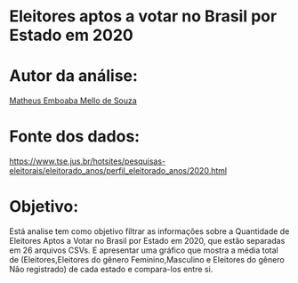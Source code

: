# Eleitores aptos a votar no Brasil por Estado em 2020

# Autor da análise:

[Matheus Emboaba Mello de Souza](https://github.com/MatheusEmboabaTeteu)

# Fonte dos dados:

https://www.tse.jus.br/hotsites/pesquisas-eleitorais/eleitorado_anos/perfil_eleitorado_anos/2020.html

# Objetivo:

Está analise tem como objetivo filtrar as informações sobre a Quantidade de Eleitores Aptos a Votar no Brasil por Estado em 2020, que estão separadas em 26 arquivos CSVs. E apresentar uma gráfico que mostra a média total de (Eleitores,Eleitores do gênero Feminino,Masculino e Eleitores do gênero Não registrado) de cada estado e compara-los entre si.
